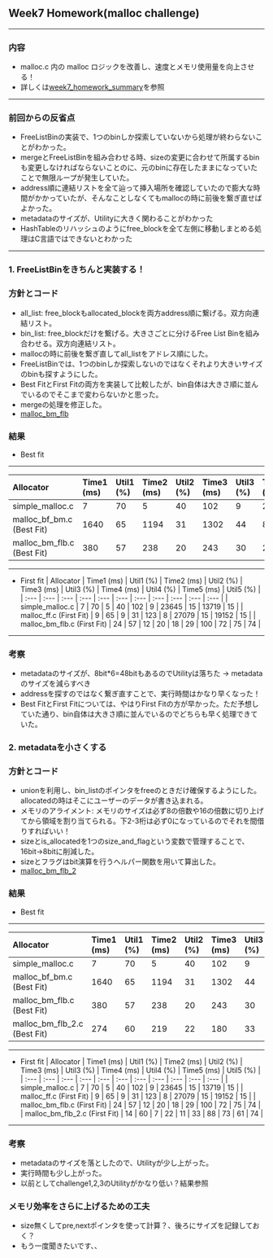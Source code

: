 ## Week7 Homework(malloc challenge)
---
### 内容
* malloc.c 内の malloc ロジックを改善し、速度とメモリ使用量を向上させる！
* 詳しくは[week7_homework_summary]()を参照
-----
### 前回からの反省点
* FreeListBinの実装で、1つのbinしか探索していないから処理が終わらないことがわかった。
* mergeとFreeListBinを組み合わせる時、sizeの変更に合わせて所属するbinも変更しなければならないことのに、元のbinに存在したままになっていたことで無限ループが発生していた。
* address順に連結リストを全て辿って挿入場所を確認していたので膨大な時間がかかっていたが、そんなことしなくてもmallocの時に前後を繋ぎ直せばよかった。
* metadataのサイズが、Utilityに大きく関わることがわかった
* HashTableのリハッシュのようにfree_blockを全て左側に移動しまとめる処理はC言語ではできないとわかった

-----
### 1. FreeListBinをきちんと実装する！

### 方針とコード
* all_list: free_blockもallocated_blockを両方address順に繋げる。双方向連結リスト。
* bin_list: free_blockだけを繋げる。大きさごとに分けるFree List Binを組み合わせる。双方向連結リスト。
* mallocの時に前後を繋ぎ直してall_listをアドレス順にした。
* FreeListBinでは、1つのbinしか探索しないのではなくそれより大きいサイズのbinも探すようにした。
* Best FitとFirst Fitの両方を実装して比較したが、bin自体は大きさ順に並んでいるのでそこまで変わらないかと思った。
* mergeの処理を修正した。
* [malloc_bm_flb](https://github.com/nzhzxnk/STEP/blob/main/week7_homework/malloc/malloc_bm_flb.c)

### 結果
* Best fit
---
| Allocator | Time1 (ms) | Util1 (%) | Time2 (ms) | Util2 (%) | Time3 (ms) | Util3 (%) | Time4 (ms) | Util4 (%) | Time5 (ms) | Util5 (%) |
| :--- | :--- | :--- | :--- | :--- | :--- | :--- | :--- | :--- | :--- | :--- |
| simple_malloc.c | 7 | 70 | 5 | 40 | 102 | 9 | 23645 | 15 | 13719 | 15 |
| malloc_bf_bm.c (Best Fit) | 1640 | 65 | 1194 | 31 | 1302 | 44 | 8209 | 71 | 5979 | 75 |
| malloc_bm_flb.c (Best Fit) | 380 | 57 | 238 | 20 | 243 | 30 | 235 | 74 | 189 | 75 |
---
* First fit
| Allocator | Time1 (ms) | Util1 (%) | Time2 (ms) | Util2 (%) | Time3 (ms) | Util3 (%) | Time4 (ms) | Util4 (%) | Time5 (ms) | Util5 (%) |
| :--- | :--- | :--- | :--- | :--- | :--- | :--- | :--- | :--- | :--- | :--- |
| simple_malloc.c | 7 | 70 | 5 | 40 | 102 | 9 | 23645 | 15 | 13719 | 15 |
| malloc_ff.c (First Fit) | 9 | 65 | 9 | 31 | 123 | 8 | 27079 | 15 | 19152 | 15 |
| malloc_bm_flb.c (First Fit) | 24 | 57 | 12 | 20 | 18 | 29 | 100 | 72 | 75 | 74 |
---

### 考察
* metadataのサイズが、8bit*6=48bitもあるのでUtilityは落ちた -> metadataのサイズを減らすべき
* addressを探すのではなく繋ぎ直すことで、実行時間はかなり早くなった！
* Best FitとFirst Fitについては、やはりFirst Fitの方が早かった。ただ予想していた通り、bin自体は大きさ順に並んでいるのでどちらも早く処理できていた。

### 2. metadataを小さくする

### 方針とコード
* unionを利用し、bin_listのポインタをfreeのときだけ確保するようにした。allocatedの時はそこにユーザーのデータが書き込まれる。
* メモリのアライメント: メモリのサイズは必ず8の倍数や16の倍数に切り上げてから領域を割り当てられる。下2-3桁は必ず0になっているのでそれを間借りすればいい！
* sizeとis_allocatedを1つのsize_and_flagという変数で管理することで、16bit->8bitに削減した。
* sizeとフラグはbit演算を行うヘルパー関数を用いて算出した。
* [malloc_bm_flb_2](https://github.com/nzhzxnk/STEP/blob/main/week7_homework/malloc/malloc_bm_flb_2.c)

### 結果
* Best fit
---
| Allocator | Time1 (ms) | Util1 (%) | Time2 (ms) | Util2 (%) | Time3 (ms) | Util3 (%) | Time4 (ms) | Util4 (%) | Time5 (ms) | Util5 (%) |
| :--- | :--- | :--- | :--- | :--- | :--- | :--- | :--- | :--- | :--- | :--- |
| simple_malloc.c | 7 | 70 | 5 | 40 | 102 | 9 | 23645 | 15 | 13719 | 15 |
| malloc_bf_bm.c (Best Fit) | 1640 | 65 | 1194 | 31 | 1302 | 44 | 8209 | 71 | 5979 | 75 |
| malloc_bm_flb.c (Best Fit) | 380 | 57 | 238 | 20 | 243 | 30 | 235 | 74 | 189 | 75 |
| malloc_bm_flb_2.c (Best Fit) | 274 | 60 | 219 | 22 | 180 | 33 | 167 | 75 | 152 | 76 |
---
* First fit
| Allocator | Time1 (ms) | Util1 (%) | Time2 (ms) | Util2 (%) | Time3 (ms) | Util3 (%) | Time4 (ms) | Util4 (%) | Time5 (ms) | Util5 (%) |
| :--- | :--- | :--- | :--- | :--- | :--- | :--- | :--- | :--- | :--- | :--- |
| simple_malloc.c | 7 | 70 | 5 | 40 | 102 | 9 | 23645 | 15 | 13719 | 15 |
| malloc_ff.c (First Fit) | 9 | 65 | 9 | 31 | 123 | 8 | 27079 | 15 | 19152 | 15 |
| malloc_bm_flb.c (First Fit) | 24 | 57 | 12 | 20 | 18 | 29 | 100 | 72 | 75 | 74 |
| malloc_bm_flb_2.c (First Fit) | 14 | 60 | 7 | 22 | 11 | 33 | 88 | 73 | 61 | 74 |
---

### 考察
* metadataのサイズを落としたので、Utilityが少し上がった。
* 実行時間も少し上がった。
* 以前としてchallenge1,2,3のUtilityがかなり低い？結果参照

### メモリ効率をさらに上げるための工夫
* size無くしてpre,nextポインタを使って計算？、後ろにサイズを記録しておく？
* もう一度聞きたいです、、
